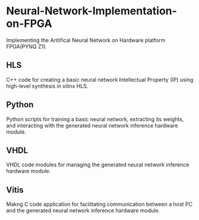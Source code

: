 # Neural-Network-Implementation-on-FPGA
Implementing the Aritifical Neural Network on Hardware platform FPGA(PYNQ Z1).

## HLS
C++ code for creating a basic neural network Intellectual Property (IP) using high-level synthesis in xilinx HLS.

## Python
Python scripts for training a basic neural network, extracting its weights, and interacting with the generated neural network inference hardware module.

## VHDL
VHDL code modules for managing the generated neural network inference hardware module.

## Vitis
Makng C code application for facilitating communication between a host PC and the generated neural network inference hardware module.
